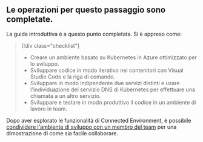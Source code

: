 ## <a name="well-done"></a>Le operazioni per questo passaggio sono completate.
La guida introduttiva è a questo punto completata. Si è appreso come:

> [!div class="checklist"]
> * Creare un ambiente basato su Kubernetes in Azure ottimizzato per lo sviluppo.
> * Sviluppare codice in modo iterativo nei contenitori con Visual Studio Code e la riga di comando.
> * Sviluppare in modo indipendente due servizi distinti e usare l'individuazione del servizio DNS di Kubernetes per effettuare una chiamata a un altro servizio.
> * Sviluppare e testare in modo produttivo il codice in un ambiente di lavoro in team.

Dopo aver esplorato le funzionalità di Connected Environment, è possibile [condividere l'ambiente di sviluppo con un membro del team](../how-to/share-dev-environment.md) per una dimostrazione di come sia facile collaborare.